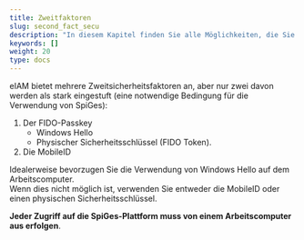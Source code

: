 ```yaml
---
title: Zweitfaktoren
slug: second_fact_secu
description: "In diesem Kapitel finden Sie alle Möglichkeiten, die Sie als Zweitfaktor haben."
keywords: []
weight: 20
type: docs
---
```


eIAM bietet mehrere Zweitsicherheitsfaktoren an, aber nur zwei davon werden als stark eingestuft (eine notwendige Bedingung für die Verwendung von SpiGes):  
1. Der FIDO-Passkey
    - Windows Hello
    - Physischer Sicherheitsschlüssel (FIDO Token).
2. Die MobileID

Idealerweise bevorzugen Sie die Verwendung von Windows Hello auf dem Arbeitscomputer.          
Wenn dies nicht möglich ist, verwenden Sie entweder die MobileID oder einen physischen Sicherheitsschlüssel. 

**Jeder Zugriff auf die SpiGes-Plattform muss von einem Arbeitscomputer aus erfolgen**.
